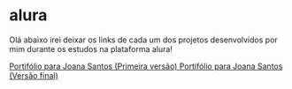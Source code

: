 # alura
 Olá abaixo irei deixar os links de cada um dos projetos desenvolvidos por mim durante os estudos na plataforma alura!

 <a href="html-css/curso-1/index.html" target="_blank">Portifólio para Joana Santos (Primeira versão) </a>
 <a href="html-css/curso-2-3/index.html" target="_blank">Portifólio para Joana Santos (Versão final) </a>

 
